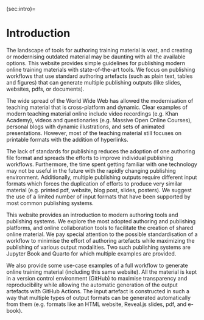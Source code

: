 (sec:intro)=
# Introduction

The landscape of tools for authoring training material is vast, and creating or
modernising outdated material may be daunting with all the available options.
This website provides simple guidelines for publishing modern online training
materials with state-of-the-art tools. We focus on publishing workflows that
use standard authoring artefacts (such as plain text, tables and figures) that
can generate multiple publishing outputs (like slides, websites, pdfs, or
documents).

The wide spread of the World Wide Web has allowed the modernisation of teaching
material that is cross-platform and dynamic. Clear examples of modern teaching
material online include video recordings (e.g. Khan Academy), videos and
questionaries (e.g. Massive Open Online Courses), personal blogs with dynamic
illustrations, and sets of animated presentations. However, most of the
teaching material still focuses on printable formats with the addition of
hyperlinks.

The lack of standards for publishing reduces the adoption of one authoring file
format and spreads the efforts to improve individual publishing workflows.
Furthermore, the time spent getting familiar with one technology may not be
useful in the future with the rapidly changing publishing environment.
Additionally, multiple publishing outputs require different input formats which
forces the duplication of efforts to produce very similar material (e.g.
printed pdf, website, blog post, slides, posters). We suggest the use of a
limited number of input formats that have been supported by most common
publishing systems.

This website provides an introduction to modern authoring tools and publishing
systems. We explore the most adopted authoring and publishing platforms, and
online collaboration tools to facilitate the creation of shared online
material.  We pay special attention to the possible standardisation of a
workflow to minimise the effort of authoring artefacts while maximizing the
publishing of various output modalities. Two such publishing systems are
Jupyter Book and Quarto for which multiple examples are provided.

We also provide some use-case examples of a full workflow to generate online
training material (including this same website). All the material is kept in a
version control environment (GitHub) to maximise transparency and
reproducibility while allowing the automatic generation of the output artefacts
with GitHub Actions. The input artefact is constructed in such a way that
multiple types of output formats can be generated automatically from them (e.g.
formats like an HTML website, Reveal.js slides, pdf, and e-book).


<!--

## Previous notes:

### Brief introduction of the topic

New ways of publishing provides a guide on how to elaborate teaching and
learning material in the 21st century that can be delivered in various formats
like static documents, dynamic presentations, videos or online material.

### Why is the topic important

We are still using ancient techniques for printing teaching material in books
and other physical documents. Woodblock printing was used in China before
220 A.D. while Movble-type printing in China about 1040. In Europe the printing
press was invented around 1450 and rotary printing press in 1843.

### What is the gap that this document wants to fill

There is no standard method to create teaching material, which makes it
difficult to create long-term tools around them.
This may be beneficial from an exploratory perspective as new teaching methods
have emerged by adapting new tools to the teaching environment.
However, some times the teaching material is kept technologically outdated
because of the lack of time of exploring new avenues and ignoring the available
tools to facilitate the transformation.
This guide provides a helping hand to understand all the tools that are
available, and properly plan the time necessary to modernize old teaching
material.

### What are the questions answered and the aim of this document

The document can be used to search available technologies and tools to publish
your material in different forms.
It also provides guides and examples on how to use those technologies.
Finally, it contains some of the most common successful use cases to adapt
previous material into a more modern form.

### Indication of method and approach followed

The number of tools available for online authoring is growing very fast.
This means that specific tools may be outdated in a matter of months.
Because of that, we tried to list all the available publishing tools that have
been well established for a minimum of time (**time to be determined**).
Furthermore, the examples are provided in the form of external links to guides
an tutorials in the majority of the cases.
While in some of the most well established methods we may include guides,
examples and use cases in this same website.

### Key message

### Summary of findings

### Explanation of the contribution of the findings and key message

Points to mention:

- Most of the teaching and learning material is still static content in the
  form of books, slides and text documents.
- There are new tools that allow the seamless integration of static and dynamic
  content with mild technological requirements.
- Papers and articles are still submitted as static documents in Word docs,
  LaTeX files or PDFs.
- Papers run over multiple iterations that could be version controlled for
  transparency.
- There is an increasing interest on appendices to incorporate other type of
  content, or links to software or datasets to provide transparency and
  reproducibility of results.

-->
